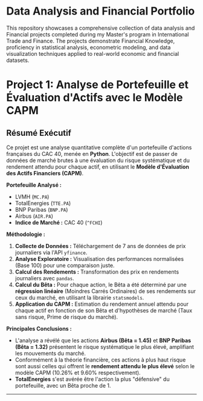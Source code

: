 # Data Analysis and Financial Portfolio
This repository showcases a comprehensive collection of data analysis and Financial projects completed during my Master's program in International Trade and Finance. The projects demonstrate Financial Knowledge, proficiency in statistical analysis, econometric modeling, and data visualization techniques applied to real-world economic and financial datasets.

# Project 1: Analyse de Portefeuille et Évaluation d'Actifs avec le Modèle CAPM

## Résumé Exécutif

Ce projet est une analyse quantitative complète d'un portefeuille d'actions françaises du CAC 40, menée en **Python**. L'objectif est de passer de données de marché brutes à une évaluation du risque systématique et du rendement attendu pour chaque actif, en utilisant le **Modèle d'Évaluation des Actifs Financiers (CAPM)**.

**Portefeuille Analysé :**
*   LVMH (`MC.PA`)
*   TotalEnergies (`TTE.PA`)
*   BNP Paribas (`BNP.PA`)
*   Airbus (`AIR.PA`)
*   **Indice de Marché :** CAC 40 (`^FCHI`)

**Méthodologie :**
1.  **Collecte de Données :** Téléchargement de 7 ans de données de prix journaliers via l'API `yfinance`.
2.  **Analyse Exploratoire :** Visualisation des performances normalisées (Base 100) pour une comparaison juste.
3.  **Calcul des Rendements :** Transformation des prix en rendements journaliers avec `pandas`.
4.  **Calcul du Bêta :** Pour chaque action, le Bêta a été déterminé par une **régression linéaire** (Moindres Carrés Ordinaires) de ses rendements sur ceux du marché, en utilisant la librairie `statsmodels`.
5.  **Application du CAPM :** Estimation du rendement annuel attendu pour chaque actif en fonction de son Bêta et d'hypothèses de marché (Taux sans risque, Prime de risque du marché).

**Principales Conclusions :**
*   L'analyse a révélé que les actions **Airbus (Bêta = 1.45)** et **BNP Paribas (Bêta = 1.32)** présentent le risque systématique le plus élevé, amplifiant les mouvements du marché.
*   Conformément à la théorie financière, ces actions à plus haut risque sont aussi celles qui offrent le **rendement attendu le plus élevé** selon le modèle CAPM (10.26% et 9.60% respectivement).
*   **TotalEnergies** s'est avérée être l'action la plus "défensive" du portefeuille, avec un Bêta proche de 1.
---
